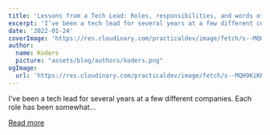 ```yaml
---
title: 'Lessons from a Tech Lead: Roles, responsibilities, and words of advice'
excerpt: 'I’ve been a tech lead for several years at a few different companies. Each role has been somewhat...'
date: '2022-01-24'
coverImage: 'https://res.cloudinary.com/practicaldev/image/fetch/s--MQH9KiKR--/c_imagga_scale,f_auto,fl_progressive,h_420,q_auto,w_1000/https://dev-to-uploads.s3.amazonaws.com/uploads/articles/tuml3lah8yy7yz4lkv9p.jpeg'
author:
  name: Koders
  picture: "assets/blog/authors/koders.png"
ogImage:
  url: 'https://res.cloudinary.com/practicaldev/image/fetch/s--MQH9KiKR--/c_imagga_scale,f_auto,fl_progressive,h_420,q_auto,w_1000/https://dev-to-uploads.s3.amazonaws.com/uploads/articles/tuml3lah8yy7yz4lkv9p.jpeg'
---
```


I’ve been a tech lead for several years at a few different companies. Each role has been somewhat...

[Read more](https://dev.to/thawkin3/lessons-from-a-tech-lead-roles-responsibilities-and-words-of-advice-ldj)
